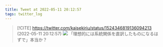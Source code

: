 ```yaml
---
title: Tweet at 2022-05-11 20:12:57
tags: twitter_log
---
```


> [!CITE] https://twitter.com/kaisekiriu/status/1524346819136094213 (2022-05-11 20:12:57)
> ![](https://twitter.com/kaisekiriu/status/1524346819136094213)
> 「理想的には系統関係を直訳したものになるはずで」本当か？
